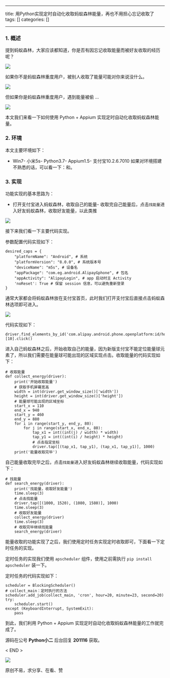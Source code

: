 
--- 
title:  用Python实现定时自动化收取蚂蚁森林能量，再也不用担心忘记收取了 
tags: []
categories: [] 

---
### 1. 概述

提到蚂蚁森林，大家应该都知道，你是否有因忘记收取能量而被好友收取的经历呢？

<img src="https://imgconvert.csdnimg.cn/aHR0cHM6Ly9tbWJpei5xcGljLmNuL21tYml6X3BuZy9QdlA2cWpVcHZJb05pYVZQS1BocTh5a2haRFc1S0xTTmRZZnRxbzBIbkV2QTl1bWVDS3pTZGNSY2liMFd3TURLTzdJN0IwVWF0OU5EN1hkRmpuaWJQaWJEMlEvNjQw?x-oss-process=image/format,png">

如果你不是蚂蚁森林重度用户，被别人收取了能量可能对你来说没什么。

<img src="https://imgconvert.csdnimg.cn/aHR0cHM6Ly9tbWJpei5xcGljLmNuL21tYml6X2pwZy9QdlA2cWpVcHZJb05pYVZQS1BocTh5a2haRFc1S0xTTmRXMUFIamFlOU5CTHVCanlTQ3NaSGliUkdHN1VpYVYzeHpSeFhmN1VnYUU1a1JlVHlzdFZ6bTl2QS82NDA?x-oss-process=image/format,png">

但如果你是蚂蚁森林重度用户，遇到能量被偷 ...

<img src="https://imgconvert.csdnimg.cn/aHR0cHM6Ly9tbWJpei5xcGljLmNuL21tYml6X2pwZy9QdlA2cWpVcHZJb05pYVZQS1BocTh5a2haRFc1S0xTTmRMa1dsam5DWGVpY3hpY2dOeXRWcnNlbEFmTHVJNDRTdUl5dzhsTWtSWmt4NFNzdW92Vkw0TnNEZy82NDA?x-oss-process=image/format,png">

本文我们来看一下如何使用 Python + Appium 实现定时自动化收取蚂蚁森林能量。

### 2. 环境

本文主要环境如下：
- Win7- 小米5s- Python3.7- Appium1.5- 支付宝10.2.6.7010
如果对环境搭建不熟悉的话，可以看一下：和。

### 3. 实现

功能实现的基本思路为：
- 打开支付宝进入蚂蚁森林，收取自己的能量- 收取完自己能量后，点击`找能量`进入好友蚂蚁森林，收取好友能量，以此类推
<img src="https://imgconvert.csdnimg.cn/aHR0cHM6Ly9tbWJpei5xcGljLmNuL21tYml6X3BuZy9QdlA2cWpVcHZJb05pYVZQS1BocTh5a2haRFc1S0xTTmRjT3VtbDNLZkZXVmJFN3FzZlJNSTFNb3ZYNTlxYk1sRTdlYjM5aWJSYVZTM3c1RDZrSHhyMzhBLzY0MA?x-oss-process=image/format,png">

接下来我们看一下主要代码实现。

参数配置代码实现如下：

```
desired_caps = {
    "platformName": "Android", # 系统
    "platformVersion": "8.0.0", # 系统版本号
    "deviceName": "m5s", # 设备名
    "appPackage": "com.eg.android.AlipayGphone", # 包名
    "appActivity": "AlipayLogin", # app 启动时主 Activity
    'noReset': True # 保留 session 信息，可以避免重新登录
}

```

通常大家都会将蚂蚁森林放在支付宝首页，此时我们打开支付宝后直接点击蚂蚁森林选项即可进入。

<img src="https://imgconvert.csdnimg.cn/aHR0cHM6Ly9tbWJpei5xcGljLmNuL21tYml6X2pwZy9QdlA2cWpVcHZJb05pYVZQS1BocTh5a2haRFc1S0xTTmRHS3hlVHJRWjNNMmlhTXBWS25LRkU4SFJwdmliZ3hlSzgyQmtxaWJ3TFU2VUFLa3Fhc2ljdGU5WXBnLzY0MA?x-oss-process=image/format,png">

代码实现如下：

```
driver.find_elements_by_id('com.alipay.android.phone.openplatform:id/home_app_view')[10].click()

```

进入自己蚂蚁森林之后，开始收取自己的能量，因为新版支付宝不能定位能量球元素了，所以我们需要在能量球可能出现的区域实现点击。收取能量的代码实现如下：

```
# 收取能量
def collect_energy(driver):
    print('开始收取能量')
    # 获取手机屏幕宽高
    width = int(driver.get_window_size()['width'])
    height = int(driver.get_window_size()['height'])
    # 能量球可能出现的区域坐标
    start_x = 110
    end_x = 940
    start_y = 460
    end_y = 880
    for i in range(start_y, end_y, 80):
        for j in range(start_x, end_x, 80):
            tap_x1 = int((int(j) / width) * width)
            tap_y1 = int((int(i) / height) * height)
            # 点击指定坐标
            driver.tap([(tap_x1, tap_y1), (tap_x1, tap_y1)], 1000)
    print('能量收取完毕')

```

自己能量收取完毕之后，点击`找能量`进入好友蚂蚁森林继续收取能量，代码实现如下：

```
# 找能量
def search_energy(driver):
    print('找能量，收取好友能量')
    time.sleep(3)
    # 点击找能量
    driver.tap([(1000, 1520), (1080, 1580)], 1000)
    time.sleep(3)
    # 收取好友能量
    collect_energy(driver)
    time.sleep(3)
    # 收取完毕继续找能量
    search_energy(driver)

```

能量收取的功能实现了之后，我们使用定时任务实现定时收取即可，下面看一下定时任务的实现。

定时任务的实现我们使用 `apscheduler` 组件，使用之前需执行 `pip install apscheduler` 装一下。

定时任务的代码实现如下：

```
scheduler = BlockingScheduler()
# collect_main：定时执行的方法
scheduler.add_job(collect_main, 'cron', hour=20, minute=23, second=20)
try:
    scheduler.start()
except (KeyboardInterrupt, SystemExit):
    pass

```

到此，我们利用 Python + Appium 实现定时自动化收取蚂蚁森林能量的工作就完成了。

源码在公号 **Python小二** 后台回复 **201116** 获取。

&lt; END &gt;

<img src="https://imgconvert.csdnimg.cn/aHR0cHM6Ly9tbWJpei5xcGljLmNuL21tYml6X3BuZy9QdlA2cWpVcHZJcGFPWnF1SzE4eGM0V2JIT05pYmVoZU9HTXNJMUdIR0Z1UmpycUxpY2lhNld1aWNxaWNNWTZuY2t2Y21pYUZaWUcxWnM4Zjd5bnBwRTJaR2JFQS82NDA?x-oss-process=image/format,png">

原创不易，求分享、在看、赞
